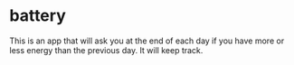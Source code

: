 battery
=======

This is an app that will ask you at the end of each day if you have more or less energy than the previous day. It will keep track.
